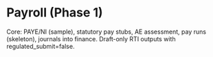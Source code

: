 # Payroll (Phase 1)
Core: PAYE/NI (sample), statutory pay stubs, AE assessment, pay runs (skeleton), journals into finance.
Draft-only RTI outputs with regulated_submit=false.
